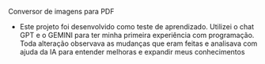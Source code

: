 Conversor de imagens para PDF
- Este projeto foi desenvolvido como teste de aprendizado. Utilizei o chat GPT e o GEMINI para ter minha primeira experiência com programação. Toda alteração observava as mudanças que eram feitas e analisava com ajuda da IA para entender melhoras e expandir meus conhecimentos
